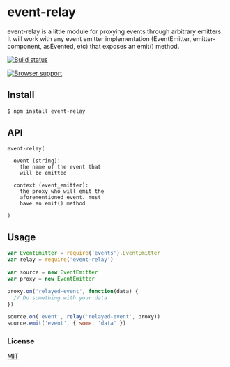 # event-relay
event-relay is a little module for proxying events through arbitrary emitters. It will work with any event emitter implementation (EventEmitter, emitter-component, asEvented, etc) that exposes an emit() method.

[![Build status](https://travis-ci.org/michaelrhodes/event-relay.png?branch=master)](https://travis-ci.org/michaelrhodes/event-relay)

[![Browser support](https://ci.testling.com/michaelrhodes/event-relay.png)](https://ci.testling.com/michaelrhodes/event-relay)

## Install

``` sh
$ npm install event-relay
```

## API
``` 
event-relay(

  event (string):
    the name of the event that
    will be emitted

  context (event_emitter):
    the proxy who will emit the
    aforementioned event. must 
    have an emit() method

)
```

## Usage
``` js
var EventEmitter = require('events').EventEmitter
var relay = require('event-relay')

var source = new EventEmitter
var proxy = new EventEmitter

proxy.on('relayed-event', function(data) {
  // Do something with your data
})

source.on('event', relay('relayed-event', proxy))
source.emit('event', { some: 'data' })
```

### License
[MIT](http://opensource.org/licenses/MIT)
